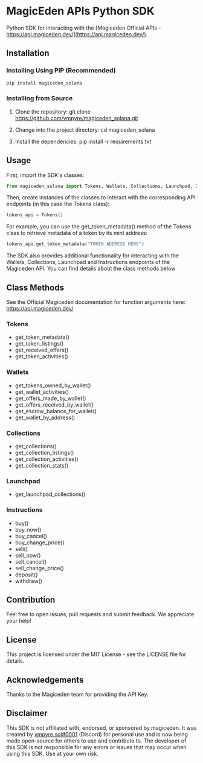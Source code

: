 # MagicEden APIs Python SDK 

Python SDK for interacting with the [Magiceden Official APIs - https://api.magiceden.dev/](https://api.magiceden.dev/).

## Installation

### Installing Using PIP (Recommended)
```python
pip install magiceden_solana
```

### Installing from Source

1. Clone the repository: git clone https://github.com/vmpyre/magiceden_solana.git

2. Change into the project directory: cd magiceden_solana

3. Install the dependencies: pip install -r requirements.txt

## Usage

First, import the SDK's classes:
```python
from magiceden_solana import Tokens, Wallets, Collections, Launchpad, Instructions
```

Then, create instances of the classes to interact with the corresponding API endpoints (in this case the Tokens class):
```python
tokens_api = Tokens()
```

For example, you can use the get_token_metadata() method of the Tokens class to retrieve metadata of a token by its mint address:
```python
tokens_api.get_token_metadata("TOKEN ADDRESS HERE")
```
The SDK also provides additional functionality for interacting with the Wallets, Collections, Launchpad and Instructions endpoints of the Magiceden API.
You can find details about the class methods below

## Class Methods
See the Official Magiceden documentation for function arguments here: https://api.magiceden.dev/

### Tokens
- get_token_metadata()
- get_token_listings()
- get_received_offers()
- get_token_activities()

### Wallets
- get_tokens_owned_by_wallet()
- get_wallet_activities()
- get_offers_made_by_wallet()
- get_offers_received_by_wallet()
- get_escrow_balance_for_wallet()
- get_wallet_by_address()

### Collections
- get_collections()
- get_collection_listings()
- get_collection_activities()
- get_collection_stats()

### Launchpad
- get_launchpad_collections()

### Instructions
- buy()
- buy_now()
- buy_cancel()
- buy_change_price()
- sell()
- sell_now()
- sell_cancel()
- sell_change_price()
- deposit()
- withdraw()

## Contribution
Feel free to open issues, pull requests and submit feedback. We appreciate your help!

## License
This project is licensed under the MIT License - see the LICENSE file for details.

## Acknowledgements
Thanks to the Magiceden team for providing the API Key.

## Disclaimer
This SDK is not affiliated with, endorsed, or sponsored by magiceden. It was created by [vmpyre.sol#0001](https://discordapp.com/users/473884990837489675) (Discord) for personal use and is now being made open-source for others to use and contribute to. The developer of this SDK is not responsible for any errors or issues that may occur when using this SDK. Use at your own risk.

